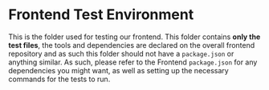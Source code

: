 # Frontend Test Environment

This is the folder used for testing our frontend.
This folder contains **only the test files**, the tools and dependencies are declared on the overall frontend repository and as such this folder should not have a `package.json` or anything similar.
As such, please refer to the Frontend `package.json` for any dependencies you might want, as well as setting up the necessary commands for the tests to run.
